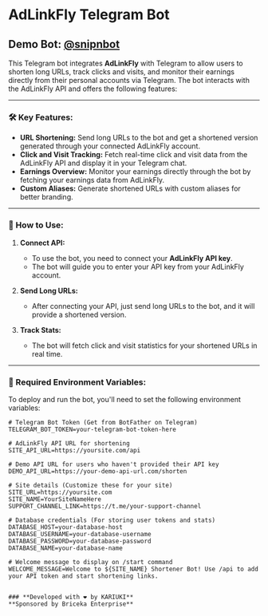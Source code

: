 # AdLinkFly Telegram Bot

## Demo Bot: [@snipnbot](https://t.me/snipnbot)

This Telegram bot integrates **AdLinkFly** with Telegram to allow users to shorten long URLs, track clicks and visits, and monitor their earnings directly from their personal accounts via Telegram. The bot interacts with the AdLinkFly API and offers the following features:

---

### **🛠️ Key Features:**
- **URL Shortening:** Send long URLs to the bot and get a shortened version generated through your connected AdLinkFly account.
- **Click and Visit Tracking:** Fetch real-time click and visit data from the AdLinkFly API and display it in your Telegram chat.
- **Earnings Overview:** Monitor your earnings directly through the bot by fetching your earnings data from AdLinkFly.
- **Custom Aliases:** Generate shortened URLs with custom aliases for better branding.

---

### **🔧 How to Use:**

1. **Connect API:**
   - To use the bot, you need to connect your **AdLinkFly API key**.
   - The bot will guide you to enter your API key from your AdLinkFly account.

2. **Send Long URLs:**
   - After connecting your API, just send long URLs to the bot, and it will provide a shortened version.

3. **Track Stats:**
   - The bot will fetch click and visit statistics for your shortened URLs in real time.

---

### **🔑 Required Environment Variables:**

To deploy and run the bot, you'll need to set the following environment variables:

```env
# Telegram Bot Token (Get from BotFather on Telegram)
TELEGRAM_BOT_TOKEN=your-telegram-bot-token-here

# AdLinkFly API URL for shortening
SITE_API_URL=https://yoursite.com/api

# Demo API URL for users who haven't provided their API key
DEMO_API_URL=https://your-demo-api-url.com/shorten

# Site details (Customize these for your site)
SITE_URL=https://yoursite.com
SITE_NAME=YourSiteNameHere
SUPPORT_CHANNEL_LINK=https://t.me/your-support-channel

# Database credentials (For storing user tokens and stats)
DATABASE_HOST=your-database-host
DATABASE_USERNAME=your-database-username
DATABASE_PASSWORD=your-database-password
DATABASE_NAME=your-database-name

# Welcome message to display on /start command
WELCOME_MESSAGE=Welcome to ${SITE_NAME} Shortener Bot! Use /api to add your API token and start shortening links.


### **Developed with ❤️ by KARIUKI**
**Sponsored by Briceka Enterprise**

